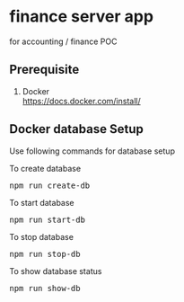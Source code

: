 # finance server app
for accounting / finance POC
## Prerequisite
<ol>
<li>Docker</li>
<a href='https://docs.docker.com/install/'>https://docs.docker.com/install/</a>
</ol>

## Docker database Setup
<p>Use following commands for database setup</p>
<p>To create database</p>
<pre>
npm run create-db
</pre>
<p>To start database</p>
<pre>
npm run start-db
</pre>
<p>To stop database</p>
<pre>
npm run stop-db
</pre>
<p>To show database status</p>
<pre>
npm run show-db
</pre>